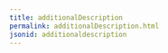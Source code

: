 ```yaml
---
title: additionalDescription
permalink: additionalDescription.html
jsonid: additionaldescription
---
```

